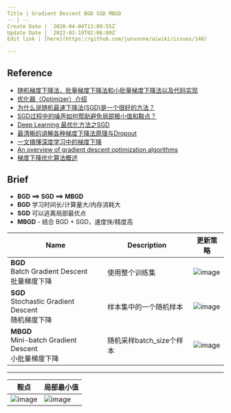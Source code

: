 ```yaml
---
Title | Gradient Descent BGD SGD MBGD
-- | --
Create Date | `2020-04-04T13:09:55Z`
Update Date | `2022-01-19T02:06:09Z`
Edit link | [here](https://github.com/junxnone/aiwiki/issues/148)

---
```

## Reference

- [随机梯度下降法，批量梯度下降法和小批量梯度下降法以及代码实现](https://blog.csdn.net/LoseInVain/article/details/78243051)
- [优化器（Optimizer）介绍](https://blog.csdn.net/weixin_41417982/article/details/81561210)
- [为什么说随机最速下降法(SGD)是一个很好的方法？](https://zhuanlan.zhihu.com/p/27609238)
- [SGD过程中的噪声如何帮助避免局部极小值和鞍点？](https://zhuanlan.zhihu.com/p/36816689) 
- [Deep Learning 最优化方法之SGD](https://blog.csdn.net/bvl10101111/article/details/72615436)
- [最清晰的讲解各种梯度下降法原理与Dropout](https://baijiahao.baidu.com/s?id=1613121229156499765&wfr=spider&for=pc)
- [一文搞懂深度学习中的梯度下降](https://www.cnblogs.com/wangguchangqing/p/10521330.html)
- [An overview of gradient descent optimization algorithms](https://arxiv.org/pdf/1609.04747.pdf)
- [梯度下降优化算法概述](https://alanlee.fun/2017/10/08/gradient-descent-methods/)



## Brief
- **BGD ==> SGD ==> MBGD**
- **BGD** 学习时间长/计算量大/内存消耗大
- **SGD** 可以逃离局部最优点
- **MBGD** - 结合 BGD + SGD，速度快/精度高



Name | Description | 更新策略 
-- | -- | --
**BGD**<br>Batch Gradient Descent<br>批量梯度下降 | 使用整个训练集 | ![image](https://user-images.githubusercontent.com/2216970/113676108-a46e3180-96ee-11eb-9f97-8d1b9ba119c0.png)
**SGD**<br>Stochastic Gradient Descent<br>随机梯度下降 | 样本集中的一个随机样本 | ![image](https://user-images.githubusercontent.com/2216970/113676159-b354e400-96ee-11eb-8068-57b41f9c0d69.png)
**MBGD**<br>Mini-batch Gradient Descent<br>小批量梯度下降 | 随机采样batch_size个样本 | ![image](https://user-images.githubusercontent.com/2216970/113676879-881ec480-96ef-11eb-9ebf-f9c67a3404c6.png)


----

鞍点 | 局部最小值
-- | --
![image](https://user-images.githubusercontent.com/2216970/54123536-fd4d3c00-443a-11e9-9f37-f5344c834ac2.png) | ![image](https://user-images.githubusercontent.com/2216970/54123456-cd9e3400-443a-11e9-99a0-ff59308c1fe0.png)



